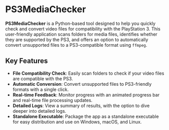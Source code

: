 # PS3MediaChecker

**PS3MediaChecker** is a Python-based tool designed to help you quickly check and convert video files for compatibility with the PlayStation 3. This user-friendly application scans folders for media files, identifies whether they are supported by the PS3, and offers an option to automatically convert unsupported files to a PS3-compatible format using `ffmpeg`.

## Key Features

- **File Compatibility Check**: Easily scan folders to check if your video files are compatible with the PS3.
- **Automatic Conversion**: Convert unsupported files to PS3-friendly formats with a single click.
- **Real-time Feedback**: Monitor progress with an animated progress bar and real-time file processing updates.
- **Detailed Logs**: View a summary of results, with the option to dive deeper into detailed logs.
- **Standalone Executable**: Package the app as a standalone executable for easy distribution and use on Windows, macOS, and Linux.


